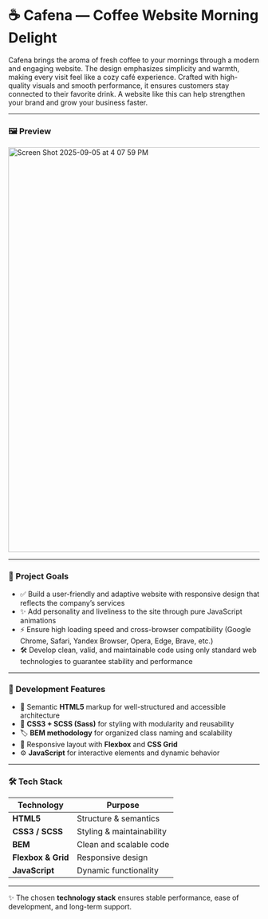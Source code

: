 # ☕ Cafena — Coffee Website Morning Delight

Cafena brings the aroma of fresh coffee to your mornings through a modern and engaging website. The design emphasizes simplicity and warmth, making every visit feel like a cozy café experience. Crafted with high-quality visuals and smooth performance, it ensures customers stay connected to their favorite drink. A website like this can help strengthen your brand and grow your business faster.

---

<h3>🖼 Preview</h3>

<img width="1424" height="811" alt="Screen Shot 2025-09-05 at 4 07 59 PM" src="https://github.com/user-attachments/assets/8fe188e2-c930-43cb-a216-451c185fd0a0" />

---

<h3>🎯 Project Goals</h3>

- ✅ Build a user-friendly and adaptive website with responsive design that reflects the company’s services
- ✨ Add personality and liveliness to the site through pure JavaScript animations
- ⚡ Ensure high loading speed and cross-browser compatibility (Google Chrome, Safari, Yandex Browser, Opera, Edge, Brave, etc.)
- 🛠 Develop clean, valid, and maintainable code using only standard web technologies to guarantee stability and performance

---

<h3>🧩 Development Features</h3>

- 📐 Semantic **HTML5** markup for well-structured and accessible architecture  
- 🎨 **CSS3 + SCSS (Sass)** for styling with modularity and reusability  
- 🏷️ **BEM methodology** for organized class naming and scalability  
- 📱 Responsive layout with **Flexbox** and **CSS Grid**  
- ⚙️ **JavaScript** for interactive elements and dynamic behavior  

---

<h3>🛠️ Tech Stack</h3>

| Technology         | Purpose                   |
| ------------------ | ------------------------- |
| **HTML5**          | Structure & semantics     |
| **CSS3 / SCSS**    | Styling & maintainability |
| **BEM**            | Clean and scalable code   |
| **Flexbox & Grid** | Responsive design         |
| **JavaScript**     | Dynamic functionality     |

---

✨ The chosen **technology stack** ensures stable performance, ease of development, and long-term support.
